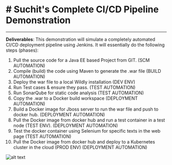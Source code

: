 # # Suchit's Complete CI/CD Pipeline Demonstration # 


----------

**Deliverables**:
This demonstration will simulate a completely automated CI/CD deployment pipeline using Jenkins. It will essentially do the following steps (phases):
 1. Pull the source code for a Java EE based Project from GIT. (SCM AUTOMATION)
 2. Compile (build) the code using Maven to generate the .war file (BUILD AUTOMATION)
 3. Deploy the war file to a local Wildly installation (DEV ENV)
 4. Run Test cases & ensure they pass. (TEST AUTOMATION)
 5. Run SonarQube for static code analysis (TEST AUTOMATION) 
 6. Copy the .war to a Docker build workspace (DEPLOYMENT AUTOMATION)
 7. Build a Docker image for Jboss server to run the war file and push to docker hub. (DEPLOYMENT AUTOMATION)
 8. Pull the Docker image from docker hub and run a test container in a test node (TEST ENV). (DEPLOYMENT AUTOMATION)
 9. Test the docker container using Selenium for specific texts in the web page (TEST AUTOMATION)
 10. Pull the Docker image from docker hub and deploy to a Kubernetes cluster in the cloud (PROD ENV) (DEPLOYMENT AUTOMATION)

![alt text](https://www.github.com/suchit23/SP-CaseStudy/tree/master/java_web_code/src/main/webapp/spdevops.jpg)
